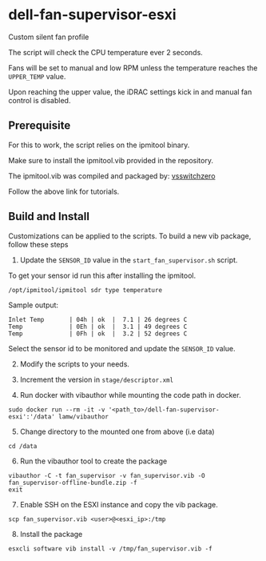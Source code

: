 # dell-fan-supervisor-esxi
Custom silent fan profile

The script will check the CPU temperature ever 2 seconds.

Fans will be set to manual and low RPM unless the temperature reaches the `UPPER_TEMP` value.

Upon reaching the upper value, the iDRAC settings kick in and manual fan control is disabled.

## Prerequisite
For this to work, the script relies on the ipmitool binary.

Make sure to install the ipmitool.vib provided in the repository.

The ipmitool.vib was compiled and packaged by: [vsswitchzero](https://vswitchzero.com/ipmitool-vib/)

Follow the above link for tutorials.

## Build and Install
Customizations can be applied to the scripts.
To build a new vib package, follow these steps

1. Update the `SENSOR_ID` value in the `start_fan_supervisor.sh` script.

To get your sensor id run this after installing the ipmitool.

```/opt/ipmitool/ipmitool sdr type temperature```

Sample output:

```
Inlet Temp       | 04h | ok  |  7.1 | 26 degrees C
Temp             | 0Eh | ok  |  3.1 | 49 degrees C
Temp             | 0Fh | ok  |  3.2 | 52 degrees C
```
Select the sensor id to be monitored and update the `SENSOR_ID` value.

2. Modify the scripts to your needs.

3. Increment the version in `stage/descriptor.xml`

4. Run docker with vibauthor while mounting the code path in docker.

```sudo docker run --rm -it -v '<path_to>/dell-fan-supervisor-esxi':'/data' lamw/vibauthor```

5. Change directory to the mounted one from above (i.e data)

```cd /data```

6. Run the vibauthor tool to create the package

```
vibauthor -C -t fan_supervisor -v fan_supervisor.vib -O fan_supervisor-offline-bundle.zip -f
exit
```

7. Enable SSH on the ESXI instance and copy the vib package.

```scp fan_supervisor.vib <user>@<esxi_ip>:/tmp```

8. Install the package

```esxcli software vib install -v /tmp/fan_supervisor.vib -f```